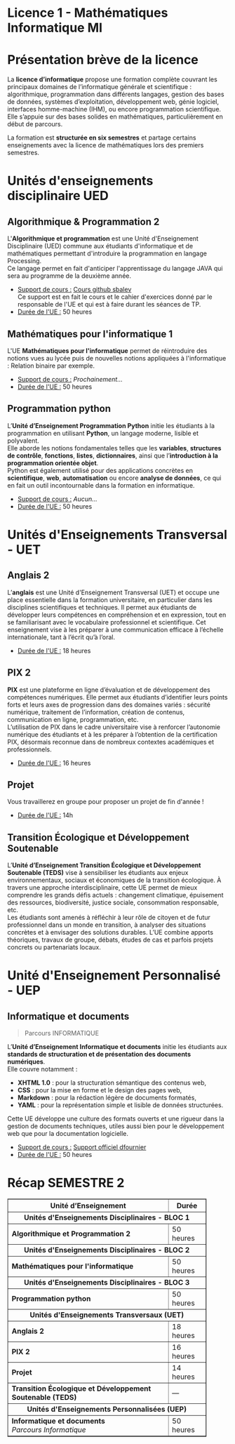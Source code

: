 # Licence 1 - Mathématiques Informatique MI
# Présentation brève de la licence
La **licence d’informatique** propose une formation complète couvrant les principaux domaines de l’informatique générale et scientifique : algorithmique, programmation dans différents langages, gestion des bases de données, systèmes d’exploitation, développement web, génie logiciel, interfaces homme-machine (IHM), ou encore programmation scientifique.  
Elle s’appuie sur des bases solides en mathématiques, particulièrement en début de parcours.

La formation est **structurée en six semestres** et partage certains enseignements avec la licence de mathématiques lors des premiers semestres.
# Unités d'enseignements disciplinaire UED

## Algorithmique & Programmation 2
L'**Algorithmique et programmation** est une Unité d'Enseignement Disciplinaire (UED) commune aux étudiants d'informatique et de mathématiques permettant d'introduire la programmation en langage Processing. 
<br/>Ce langage permet en fait d'anticiper l'apprentissage du langage JAVA qui sera au programme de la deuxième année.
- <u>Support de cours :</u> [Cours github sbalev](https://github.com/sbalev/processing101/wiki)
  <br/>Ce support est en fait le cours et le cahier d'exercices donné par le responsable de l'UE et qui est à faire durant les séances de TP.
- <u>Durée de l'UE :</u> 50 heures

## Mathématiques pour l'informatique 1
L'UE **Mathématiques pour l'informatique** permet de réintroduire des notions vues au lycée puis de nouvelles notions appliquées à l'informatique : Relation binaire par exemple.
- <u>Support de cours :</u> *Prochainement...*
- <u>Durée de l'UE :</u> 50 heures

## Programmation python
L’**Unité d’Enseignement Programmation Python** initie les étudiants à la programmation en utilisant **Python**, un langage moderne, lisible et polyvalent.  
Elle aborde les notions fondamentales telles que les **variables**, **structures de contrôle**, **fonctions**, **listes**, **dictionnaires**, ainsi que l’**introduction à la programmation orientée objet**.  
Python est également utilisé pour des applications concrètes en **scientifique**, **web**, **automatisation** ou encore **analyse de données**, ce qui en fait un outil incontournable dans la formation en informatique.
- <u>Support de cours :</u> *Aucun...*
- <u>Durée de l'UE :</u> 50 heures

# Unités d'Enseignements Transversal - UET
## Anglais 2
L’**anglais** est une Unité d'Enseignement Transversal (UET) et occupe une place essentielle dans la formation universitaire, en particulier dans les disciplines scientifiques et techniques. Il permet aux étudiants de développer leurs compétences en compréhension et en expression, tout en se familiarisant avec le vocabulaire professionnel et scientifique. Cet enseignement vise à les préparer à une communication efficace à l’échelle internationale, tant à l’écrit qu’à l’oral.
- <u>Durée de l'UE :</u> 18 heures

## PIX 2
**PIX** est une plateforme en ligne d’évaluation et de développement des compétences numériques. Elle permet aux étudiants d’identifier leurs points forts et leurs axes de progression dans des domaines variés : sécurité numérique, traitement de l’information, création de contenus, communication en ligne, programmation, etc.  
L’utilisation de PIX dans le cadre universitaire vise à renforcer l’autonomie numérique des étudiants et à les préparer à l’obtention de la certification PIX, désormais reconnue dans de nombreux contextes académiques et professionnels.
- <u>Durée de l'UE :</u> 16 heures

## Projet
Vous travaillerez en groupe pour proposer un projet de fin d'année !
- <u>Durée de l'UE :</u> 14h

## Transition Écologique et Développement Soutenable
L’**Unité d’Enseignement Transition Écologique et Développement Soutenable (TEDS)** vise à sensibiliser les étudiants aux enjeux environnementaux, sociaux et économiques de la transition écologique. À travers une approche interdisciplinaire, cette UE permet de mieux comprendre les grands défis actuels : changement climatique, épuisement des ressources, biodiversité, justice sociale, consommation responsable, etc.
<br/>Les étudiants sont amenés à réfléchir à leur rôle de citoyen et de futur professionnel dans un monde en transition, à analyser des situations concrètes et à envisager des solutions durables. L’UE combine apports théoriques, travaux de groupe, débats, études de cas et parfois projets concrets ou partenariats locaux.

# Unité d'Enseignement Personnalisé - UEP

## Informatique et documents
>Parcours INFORMATIQUE

L’**Unité d’Enseignement Informatique et documents** initie les étudiants aux **standards de structuration et de présentation des documents numériques**.  
Elle couvre notamment :  
- **XHTML 1.0** : pour la structuration sémantique des contenus web,
- **CSS** : pour la mise en forme et le design des pages web,
- **Markdown** : pour la rédaction légère de documents formatés,
- **YAML** : pour la représentation simple et lisible de données structurées.  

Cette UE développe une culture des formats ouverts et une rigueur dans la gestion de documents techniques, utiles aussi bien pour le développement web que pour la documentation logicielle.
- <u>Support de cours :</u> [Support officiel dfournier](https://litis.univ-lehavre.fr/~fournier/InfoDoc/)
- <u>Durée de l'UE :</u> 50 heures

# Récap SEMESTRE 2

<table border="1" cellpadding="8" cellspacing="0" style="border-collapse: collapse; width: 90%;">
  <thead>
    <tr>
      <th>Unité d’Enseignement</th>
      <th>Durée</th>
    </tr>
  </thead>
  <tbody>
    <tr>
      <td colspan="2" style="font-weight: bold; text-align: center;">Unités d'Enseignements Disciplinaires - BLOC 1</td>
    </tr>
    <tr>
      <td><strong>Algorithmique et Programmation 2</strong></td>
      <td>50 heures</td>
    </tr>
    <tr>
      <td colspan="2" style="font-weight: bold; text-align: center;">Unités d'Enseignements Disciplinaires - BLOC 2</td>
    </tr>
    <tr>
      <td><strong>Mathématiques pour l'informatique</strong></td>
      <td>50 heures</td>
    </tr>
    <tr>
      <td colspan="2" style="font-weight: bold; text-align: center;">Unités d'Enseignements Disciplinaires - BLOC 3</td>
    </tr>
    <tr>
      <td><strong>Programmation python</strong></td>
      <td>50 heures</td>
    </tr>
    <tr>
      <td colspan="2" style="font-weight: bold; text-align: center;">Unités d'Enseignements Transversaux (UET)</td>
    </tr>
    <tr>
      <td><strong>Anglais 2</strong></td>
      <td>18 heures</td>
    </tr>
    <tr>
      <td><strong>PIX 2</strong></td>
      <td>16 heures</td>
    </tr>
    <tr>
      <td><strong>Projet</strong></td>
      <td>14 heures</td>
    </tr>
    <tr>
      <td><strong>Transition Écologique et Développement Soutenable (TEDS)</strong></td>
      <td>—</td>
    </tr>
    <tr>
      <td colspan="2" style="font-weight: bold; text-align: center;">Unités d'Enseignements Personnalisées (UEP)</td>
    </tr>
    <tr>
      <td><strong>Informatique et documents</strong><br/><em>Parcours Informatique</em></td>
      <td>50 heures</td>
    </tr>
  </tbody>
</table>
